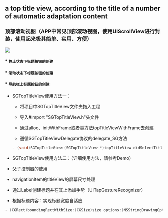 
## a top title view, according to the title of a number of automatic adaptation content

### 顶部滚动视图（APP中常见顶部滚动视图，使用UIScrollView进行封装，使用起来极其简单、实用、方便）

![](https://github.com/kingsic/SGTopTitleView/raw/master/Gif/Untitled.gif)

#### * `静止状态下标题按钮的创建`<br>

#### * `滚动状态下标题按钮的创建`<br>

#### * `导航栏上标题按钮的创建`<br>

* SGTopTitleView使用方法一：

  * 将项目中SGTopTitleView文件夹拖入工程

  * 导入#import "SGTopTitleView.h"头文件

  * 通过alloc、initWithFrame或者类方法topTitleViewWithFrame去创建

  * 遵循SGTopTitleViewDelegate协议的delegate_SG方法
  ```Objective-C
  - (void)SGTopTitleView:(SGTopTitleView *)topTitleView didSelectTitleAtIndex:(NSInteger)index；
  ```
  
* SGTopTitleView使用方法二：（详细使用方法，请参考Demo）

* 父子控制器的使用

* navigationItem的titleView的屏幕尺寸处理

* 通过Label创建标题并在其上添加手势（UITapGestureRecognizer）

* 根据标题内容：实现标题宽度自适应
```Objective-C
- (CGRect)boundingRectWithSize:(CGSize)size options:(NSStringDrawingOptions)options attributes:(nullable NSDictionary *)attributes context:(nullable NSStringDrawingContext *)context;
```

